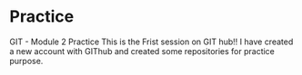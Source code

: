 # Practice
GIT - Module 2 Practice
This is the Frist session on GIT hub!!
I have created a new account with GIThub and created some repositories for practice purpose.
